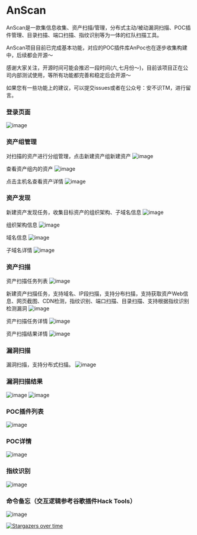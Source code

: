 # AnScan
AnScan是一款集信息收集、资产扫描/管理，分布式主动/被动漏洞扫描、POC插件管理、目录扫描、端口扫描、指纹识别等为一体的红队扫描工具。

AnScan项目目前已完成基本功能，对应的POC插件库AnPoc也在逐步收集构建中，后续都会开源～

感谢大家关注，开源时间可能会推迟一段时间(六,七月份～)，目前该项目正在公司内部测试使用，等所有功能都完善和稳定后会开源～

如果您有一些功能上的建议，可以提交issues或者在公众号：安不识TM，进行留言。

### 登录页面
![image](https://user-images.githubusercontent.com/29480790/154806457-83785b72-8f02-4b61-975c-f87379a807f2.png)

### 资产组管理
对扫描的资产进行分组管理，点击新建资产组新建资产
![image](https://user-images.githubusercontent.com/29480790/167071806-67309760-2d52-4fe7-a5db-4989be2b2a70.png)

查看资产组内的资产
![image](https://user-images.githubusercontent.com/29480790/167072237-e5af9083-a68e-45e0-9e41-734df9a9cb34.png)

点击主机名查看资产详情
![image](https://user-images.githubusercontent.com/29480790/167073396-0513c41d-68ce-4514-874c-dec841ff5d5f.png)

### 资产发现
新建资产发现任务，收集目标资产的组织架构、子域名信息
![image](https://user-images.githubusercontent.com/29480790/167073217-4a5950c2-24ca-4d3d-8b07-78876a49d4ed.png)

组织架构信息
![image](https://user-images.githubusercontent.com/29480790/167082126-157239d5-2d4d-435b-966a-ed8f94237d82.png)

域名信息
![image](https://user-images.githubusercontent.com/29480790/167072643-1fe4f99e-87b2-4077-bb82-3297b5b1d04b.png)

子域名详情
![image](https://user-images.githubusercontent.com/29480790/167073052-56fa0093-0fd0-4fdf-9342-dce1b201c13e.png)

### 资产扫描
资产扫描任务列表
![image](https://user-images.githubusercontent.com/29480790/167073268-2addf956-7f5b-4f13-bf37-496bc34c4703.png)

新建资产扫描任务，支持域名、IP段扫描，支持分布扫描，支持获取资产Web信息、网页截图、CDN检测，指纹识别、端口扫描、目录扫描、支持根据指纹识别检测漏洞
![image](https://user-images.githubusercontent.com/29480790/167073286-79a5fb19-cbf8-4a2a-a3ea-e1632e0236c0.png)

资产扫描任务详情
![image](https://user-images.githubusercontent.com/29480790/167073509-fa8cb4d6-6b5a-48a9-8fc7-edaf8f4fafcf.png)

资产扫描结果详情
![image](https://user-images.githubusercontent.com/29480790/167073396-0513c41d-68ce-4514-874c-dec841ff5d5f.png)

### 漏洞扫描

漏洞扫描，支持分布式扫描。
![image](https://user-images.githubusercontent.com/29480790/150317609-e5aaa6ba-e62d-45be-aae9-7bb775d20f6a.png)

### 漏洞扫描结果
![image](https://user-images.githubusercontent.com/29480790/150317267-fdc9284d-feac-48d4-878b-325a2c2f5013.png)
![image](https://user-images.githubusercontent.com/29480790/154090129-c4871a16-e8c1-4c3d-b39c-7b43ef0c92f1.png)

### POC插件列表
![image](https://user-images.githubusercontent.com/29480790/169247918-5501f881-ae57-49f1-a349-5297fae61808.png)

### POC详情
![image](https://user-images.githubusercontent.com/29480790/167084394-de9d6136-0072-4f98-93b7-c9880903e126.png)

### 指纹识别
![image](https://user-images.githubusercontent.com/29480790/167085155-00630861-91bc-4b66-8aa7-f0789ff5be0e.png)

### 命令备忘（交互逻辑参考谷歌插件Hack Tools）
![image](https://user-images.githubusercontent.com/29480790/167073614-fc797f81-fdf2-4c12-b87a-c5ef6e30dcb2.png)


[![Stargazers over time](https://starchart.cc/Arbor01/AnScan.svg)](https://starchart.cc/Arbor01/AnScan)
